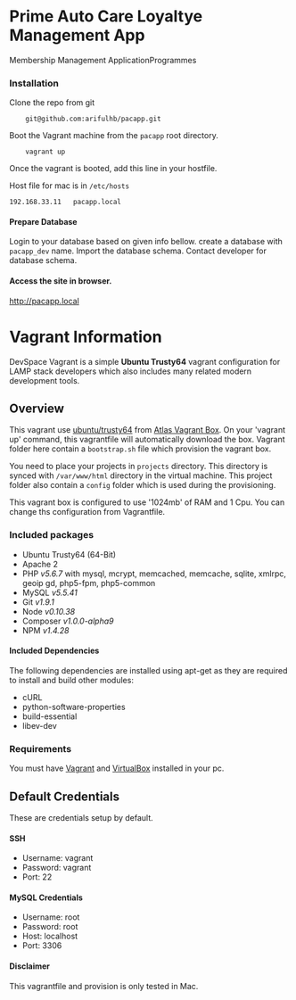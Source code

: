 # Prime Auto Care Loyaltye Management App

Membership Management ApplicationProgrammes

### Installation
Clone the repo from git
```
    git@github.com:arifulhb/pacapp.git
```


Boot the Vagrant machine from the `pacapp` root directory.
```
    vagrant up
```
Once the vagrant is booted, add this line in your hostfile.

Host file for mac is in `/etc/hosts`

```
192.168.33.11   pacapp.local
```

#### Prepare Database

Login to your database based on given info bellow. create a database with `pacapp_dev` name. Import the database schema.  Contact developer for database schema.

#### Access the site in browser.

http://pacapp.local

# Vagrant Information

DevSpace Vagrant is a simple __Ubuntu Trusty64__ vagrant configuration for LAMP stack developers which also includes many related modern development tools.


## Overview
This vagrant use [ubuntu/trusty64](https://atlas.hashicorp.com/ubuntu/boxes/trusty64) from [Atlas Vagrant Box](https://atlas.hashicorp.com/boxes/search?utm_source=vagrantcloud.com&vagrantcloud=1).
  On your 'vagrant up' command, this vagrantfile will automatically download the box. Vagrant folder here contain a `bootstrap.sh` file which provision the vagrant box.
  
  You need to place your projects in `projects` directory. This directory is synced with `/var/www/html` directory in the virtual machine. 
  This project folder also contain a `config` folder which is used during the provisioning. 

This vagrant box is configured to use '1024mb' of RAM and 1 Cpu. You can change ths configuration from Vagrantfile.
 
### Included packages

- Ubuntu Trusty64 (64-Bit)
- Apache 2
- PHP _v5.6.7_ with mysql, mcrypt, memcached, memcache, sqlite, xmlrpc, geoip gd, php5-fpm, php5-common
- MySQL _v5.5.41_
- Git _v1.9.1_
- Node _v0.10.38_
- Composer _v1.0.0-alpha9_
- NPM _v1.4.28_

#### Included Dependencies
The following dependencies are installed using apt-get as they are required to install and build other modules:

- cURL
- python-software-properties
- build-essential
- libev-dev
 

### Requirements
You must have [Vagrant](http://vagrantup.com) and [VirtualBox](https://www.virtualbox.org) installed in your pc.


## Default Credentials
These are credentials setup by default.
 
#### SSH
- Username: vagrant
- Password: vagrant
- Port: 22

#### MySQL Credentials
- Username: root
- Password: root
- Host: localhost
- Port: 3306
 
#### Disclaimer
This vagrantfile and provision is only tested in Mac.